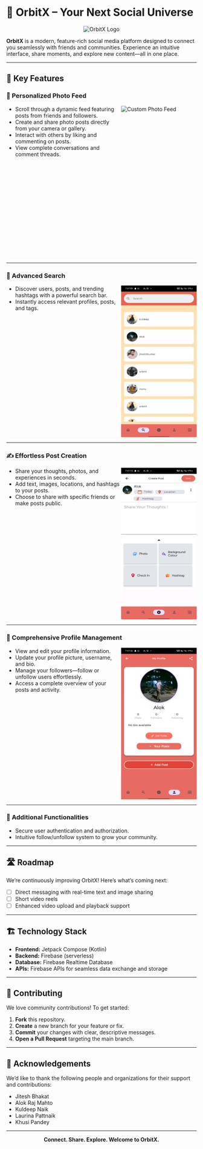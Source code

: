 # 🚀 OrbitX – Your Next Social Universe

<p align="center">
  <img alt="OrbitX Logo" height="200" width="200" src="https://github.com/user-attachments/assets/a5ec54ba-9f37-42d6-be69-85c447385d2e)">
</p>

**OrbitX** is a modern, feature-rich social media platform designed to connect you seamlessly with friends and communities. Experience an intuitive interface, share moments, and explore new content—all in one place.

---

## 🌟 Key Features

### 📰 Personalized Photo Feed

<img align="right" alt="Custom Photo Feed" height="400" width="200" src="https://github.com/user-attachments/assets/83ecd5f9-ac82-4487-9149-9cdbe3d38734">

- Scroll through a dynamic feed featuring posts from friends and followers.
- Create and share photo posts directly from your camera or gallery.
- Interact with others by liking and commenting on posts.
- View complete conversations and comment threads.

<br clear="right"/>

---

### 🔎 Advanced Search

<img align="right" alt="Search" height="400" width="200" src="https://raw.githubusercontent.com/alokrajcse/OrbitX/master/SCREENSHOTS_ORBITX/Screenshot_2024-08-26-19-47-09-71_45ec60135c0ce08e1256c567a8da3d2e.jpg">

- Discover users, posts, and trending hashtags with a powerful search bar.
- Instantly access relevant profiles, posts, and tags.

<br clear="right"/>

---

### ✍️ Effortless Post Creation

<img align="right" alt="Create Post Screen" height="400" width="200" src="https://raw.githubusercontent.com/alokrajcse/OrbitX/master/SCREENSHOTS_ORBITX/Screenshot_2024-08-26-19-47-13-49_45ec60135c0ce08e1256c567a8da3d2e.jpg">

- Share your thoughts, photos, and experiences in seconds.
- Add text, images, locations, and hashtags to your posts.
- Choose to share with specific friends or make posts public.

<br clear="right"/>

---

### 👤 Comprehensive Profile Management

<img align="right" alt="Profile Section" height="400" width="200" src="https://raw.githubusercontent.com/alokrajcse/OrbitX/master/SCREENSHOTS_ORBITX/Screenshot_2024-08-26-19-47-26-58_45ec60135c0ce08e1256c567a8da3d2e.jpg">

- View and edit your profile information.
- Update your profile picture, username, and bio.
- Manage your followers—follow or unfollow users effortlessly.
- Access a complete overview of your posts and activity.

<br clear="right"/>

---

### 📱 Additional Functionalities

- Secure user authentication and authorization.
- Intuitive follow/unfollow system to grow your community.

---

## 🛣️ Roadmap

We’re continuously improving OrbitX! Here’s what’s coming next:

- [ ] Direct messaging with real-time text and image sharing
- [ ] Short video reels
- [ ] Enhanced video upload and playback support

---

## 🏗️ Technology Stack

- **Frontend:** Jetpack Compose (Kotlin)
- **Backend:** Firebase (serverless)
- **Database:** Firebase Realtime Database
- **APIs:** Firebase APIs for seamless data exchange and storage

---

## 🤝 Contributing

We love community contributions! To get started:

1. **Fork** this repository.
2. **Create** a new branch for your feature or fix.
3. **Commit** your changes with clear, descriptive messages.
4. **Open a Pull Request** targeting the main branch.

---

## 🙏 Acknowledgements

We’d like to thank the following people and organizations for their support and contributions:

- Jitesh Bhakat
- Alok Raj Mahto
- Kuldeep Naik
- Laurina Pattnaik
- Khusi Pandey

---

<p align="center">
  <b>Connect. Share. Explore. Welcome to OrbitX.</b>
</p>
